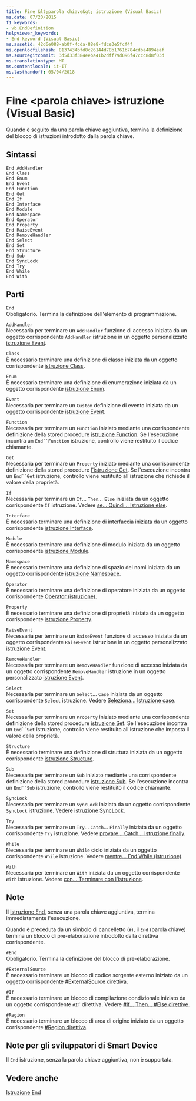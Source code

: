```yaml
---
title: Fine &lt;parola chiave&gt; istruzione (Visual Basic)
ms.date: 07/20/2015
f1_keywords:
- vb.EndDefinition
helpviewer_keywords:
- End keyword [Visual Basic]
ms.assetid: 42d6e088-ab0f-4cda-88e8-fdce3e5fcf4f
ms.openlocfilehash: 8137434bfd8c26144d78b1761b784cdba4894eaf
ms.sourcegitcommit: 3d5d33f384eeba41b2dff79d096f47ccc8d8f03d
ms.translationtype: MT
ms.contentlocale: it-IT
ms.lasthandoff: 05/04/2018
---
```

# <a name="end-ltkeywordgt-statement-visual-basic"></a>Fine &lt;parola chiave&gt; istruzione (Visual Basic)
Quando è seguito da una parola chiave aggiuntiva, termina la definizione del blocco di istruzioni introdotto dalla parola chiave.  
  
## <a name="syntax"></a>Sintassi  
  
```  
End AddHandler  
End Class   
End Enum   
End Event   
End Function   
End Get   
End If   
End Interface   
End Module   
End Namespace   
End Operator   
End Property   
End RaiseEvent  
End RemoveHandler  
End Select   
End Set   
End Structure   
End Sub   
End SyncLock   
End Try   
End While   
End With  
```  
  
## <a name="parts"></a>Parti  
 `End`  
 Obbligatorio. Termina la definizione dell'elemento di programmazione.  
  
 `AddHandler`  
 Necessaria per terminare un `AddHandler` funzione di accesso iniziata da un oggetto corrispondente `AddHandler` istruzione in un oggetto personalizzato [istruzione Event](../../../visual-basic/language-reference/statements/event-statement.md).  
  
 `Class`  
 È necessario terminare una definizione di classe iniziata da un oggetto corrispondente [istruzione Class](../../../visual-basic/language-reference/statements/class-statement.md).  
  
 `Enum`  
 È necessario terminare una definizione di enumerazione iniziata da un oggetto corrispondente [istruzione Enum](../../../visual-basic/language-reference/statements/enum-statement.md).  
  
 `Event`  
 Necessaria per terminare un `Custom` definizione di evento iniziata da un oggetto corrispondente [istruzione Event](../../../visual-basic/language-reference/statements/event-statement.md).  
  
 `Function`  
 Necessaria per terminare un `Function` iniziato mediante una corrispondente definizione della stored procedure [istruzione Function](../../../visual-basic/language-reference/statements/function-statement.md). Se l'esecuzione incontra un `End``Function` istruzione, controllo viene restituito il codice chiamante.  
  
 `Get`  
 Necessaria per terminare un `Property` iniziato mediante una corrispondente definizione della stored procedure [l'istruzione Get](../../../visual-basic/language-reference/statements/get-statement.md). Se l'esecuzione incontra un `End``Get` istruzione, controllo viene restituito all'istruzione che richiede il valore della proprietà.  
  
 `If`  
 Necessaria per terminare un `If`... `Then`... `Else` iniziata da un oggetto corrispondente `If` istruzione. Vedere [se... Quindi... Istruzione else](../../../visual-basic/language-reference/statements/if-then-else-statement.md).  
  
 `Interface`  
 È necessario terminare una definizione di interfaccia iniziata da un oggetto corrispondente [istruzione Interface](../../../visual-basic/language-reference/statements/interface-statement.md).  
  
 `Module`  
 È necessario terminare una definizione di modulo iniziata da un oggetto corrispondente [istruzione Module](../../../visual-basic/language-reference/statements/module-statement.md).  
  
 `Namespace`  
 È necessario terminare una definizione di spazio dei nomi iniziata da un oggetto corrispondente [istruzione Namespace](../../../visual-basic/language-reference/statements/namespace-statement.md).  
  
 `Operator`  
 È necessario terminare una definizione di operatore iniziata da un oggetto corrispondente [Operator (istruzione)](../../../visual-basic/language-reference/statements/operator-statement.md).  
  
 `Property`  
 È necessario terminare una definizione di proprietà iniziata da un oggetto corrispondente [istruzione Property](../../../visual-basic/language-reference/statements/property-statement.md).  
  
 `RaiseEvent`  
 Necessaria per terminare un `RaiseEvent` funzione di accesso iniziata da un oggetto corrispondente `RaiseEvent` istruzione in un oggetto personalizzato [istruzione Event](../../../visual-basic/language-reference/statements/event-statement.md).  
  
 `RemoveHandler`  
 Necessaria per terminare un `RemoveHandler` funzione di accesso iniziata da un oggetto corrispondente `RemoveHandler` istruzione in un oggetto personalizzato [istruzione Event](../../../visual-basic/language-reference/statements/event-statement.md).  
  
 `Select`  
 Necessaria per terminare un `Select`... `Case` iniziata da un oggetto corrispondente `Select` istruzione. Vedere [Seleziona... Istruzione case](../../../visual-basic/language-reference/statements/select-case-statement.md).  
  
 `Set`  
 Necessaria per terminare un `Property` iniziato mediante una corrispondente definizione della stored procedure [istruzione Set](../../../visual-basic/language-reference/statements/set-statement.md). Se l'esecuzione incontra un `End``Set` istruzione, controllo viene restituito all'istruzione che imposta il valore della proprietà.  
  
 `Structure`  
 È necessario terminare una definizione di struttura iniziata da un oggetto corrispondente [istruzione Structure](../../../visual-basic/language-reference/statements/structure-statement.md).  
  
 `Sub`  
 Necessaria per terminare un `Sub` iniziato mediante una corrispondente definizione della stored procedure [istruzione Sub](../../../visual-basic/language-reference/statements/sub-statement.md). Se l'esecuzione incontra un `End``Sub` istruzione, controllo viene restituito il codice chiamante.  
  
 `SyncLock`  
 Necessaria per terminare un `SyncLock` iniziata da un oggetto corrispondente `SyncLock` istruzione. Vedere [istruzione SyncLock](../../../visual-basic/language-reference/statements/synclock-statement.md).  
  
 `Try`  
 Necessaria per terminare un `Try`... `Catch`... `Finally` iniziata da un oggetto corrispondente `Try` istruzione. Vedere [provare... Catch... Istruzione finally](../../../visual-basic/language-reference/statements/try-catch-finally-statement.md).  
  
 `While`  
 Necessaria per terminare un `While` ciclo iniziata da un oggetto corrispondente `While` istruzione. Vedere [mentre... End While (istruzione)](../../../visual-basic/language-reference/statements/while-end-while-statement.md).  
  
 `With`  
 Necessaria per terminare un `With` iniziata da un oggetto corrispondente `With` istruzione. Vedere [con... Terminare con l'istruzione](../../../visual-basic/language-reference/statements/with-end-with-statement.md).  
  
## <a name="remarks"></a>Note  
 Il [istruzione End](../../../visual-basic/language-reference/statements/end-statement.md), senza una parola chiave aggiuntiva, termina immediatamente l'esecuzione.  
  
 Quando è preceduta da un simbolo di cancelletto (`#`), il `End` (parola chiave) termina un blocco di pre-elaborazione introdotto dalla direttiva corrispondente.  
  
 `#End`  
 Obbligatorio. Termina la definizione del blocco di pre-elaborazione.  
  
 `#ExternalSource`  
 È necessario terminare un blocco di codice sorgente esterno iniziato da un oggetto corrispondente [#ExternalSource direttiva](../../../visual-basic/language-reference/directives/externalsource-directive.md).  
  
 `#If`  
 È necessario terminare un blocco di compilazione condizionale iniziato da un oggetto corrispondente `#If` direttiva. Vedere [#If... Then... #Else direttive](../../../visual-basic/language-reference/directives/if-then-else-directives.md).  
  
 `#Region`  
 È necessario terminare un blocco di area di origine iniziato da un oggetto corrispondente [#Region direttiva](../../../visual-basic/language-reference/directives/region-directive.md).  
  
## <a name="smart-device-developer-notes"></a>Note per gli sviluppatori di Smart Device  
 Il `End` istruzione, senza la parola chiave aggiuntiva, non è supportata.  
  
## <a name="see-also"></a>Vedere anche  
 [Istruzione End](../../../visual-basic/language-reference/statements/end-statement.md)
